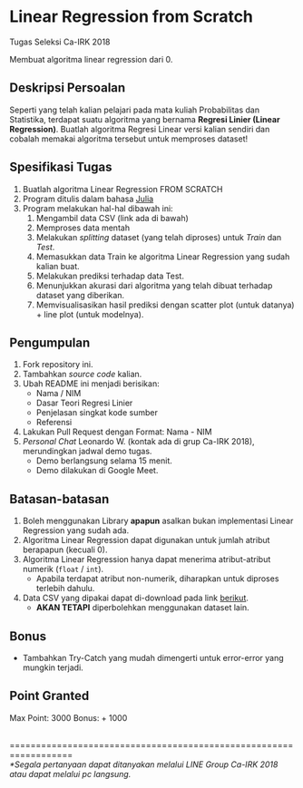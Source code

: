 # Linear Regression from Scratch
Tugas Seleksi Ca-IRK 2018

Membuat algoritma linear regression dari 0.

## Deskripsi Persoalan
Seperti yang telah kalian pelajari pada mata kuliah Probabilitas dan Statistika, terdapat suatu algoritma yang bernama <b>Regresi Linier (Linear Regression)</b>. Buatlah algoritma Regresi Linear versi kalian sendiri dan cobalah memakai algoritma tersebut untuk memproses dataset!

## Spesifikasi Tugas
1. Buatlah algoritma Linear Regression FROM SCRATCH
2. Program ditulis dalam bahasa [Julia](https://julialang.org/)
3. Program melakukan hal-hal dibawah ini:
    1. Mengambil data CSV (link ada di bawah)
    2. Memproses data mentah
    3. Melakukan <i>splitting</i> dataset (yang telah diproses) untuk <i>Train</i> dan <i>Test</i>.
    4. Memasukkan data Train ke algoritma Linear Regression yang sudah kalian buat.
    5. Melakukan prediksi terhadap data Test.
    6. Menunjukkan akurasi dari algoritma yang telah dibuat terhadap dataset yang diberikan.
    7. Memvisualisasikan hasil prediksi dengan scatter plot (untuk datanya) + line plot (untuk modelnya).

## Pengumpulan
1. Fork repository ini.
2. Tambahkan <i>source code</i> kalian.
3. Ubah README ini menjadi berisikan:
    - Nama / NIM
    - Dasar Teori Regresi Linier
    - Penjelasan singkat kode sumber
    - Referensi
4. Lakukan Pull Request dengan Format: Nama - NIM
5. <i>Personal Chat</i> Leonardo W. (kontak ada di grup Ca-IRK 2018), merundingkan jadwal demo tugas.
    - Demo berlangsung selama 15 menit.
    - Demo dilakukan di Google Meet.

## Batasan-batasan
1. Boleh menggunakan Library <b>apapun</b> asalkan bukan implementasi Linear Regression yang sudah ada.
2. Algoritma Linear Regression dapat digunakan untuk jumlah atribut berapapun (kecuali 0).
3. Algoritma Linear Regression hanya dapat menerima atribut-atribut numerik (`float` / `int`).
    - Apabila terdapat atribut non-numerik, diharapkan untuk diproses terlebih dahulu.
4. Data CSV yang dipakai dapat di-download pada link [berikut](https://www.kaggle.com/nehalbirla/vehicle-dataset-from-cardekho).
    - <b>AKAN TETAPI</b> diperbolehkan menggunakan dataset lain.
    
## Bonus
- Tambahkan Try-Catch yang mudah dimengerti untuk error-error yang mungkin terjadi.

## Point Granted
Max Point: 3000
Bonus: + 1000

<br>
==================================================================<br>
<i>*Segala pertanyaan dapat ditanyakan melalui LINE Group Ca-IRK 2018 atau dapat melalui pc langsung.</i>
